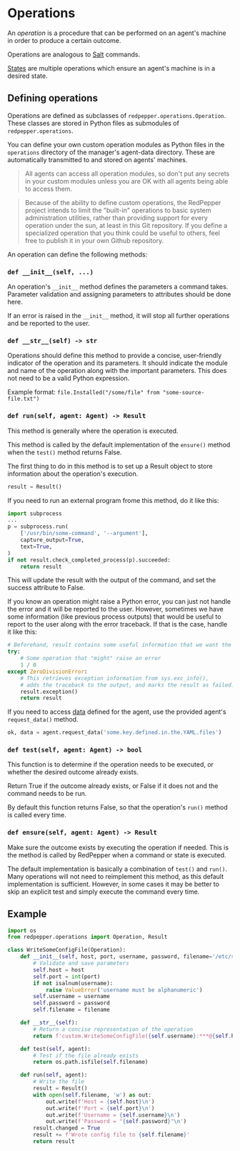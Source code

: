 # Operations

An _operation_ is a procedure that can be performed on an agent's machine in order to produce a certain outcome.

Operations are analogous to [Salt](https://github.com/saltstack/salt) commands.

[States](states.md) are multiple operations which ensure an agent's machine is in a desired state.

## Defining operations

Operations are defined as subclasses of `redpepper.operations.Operation`.
These classes are stored in Python files as submodules of `redpepper.operations`.

You can define your own custom operation modules as Python files in the `operations` directory of the manager's agent-data directory.
These are automatically transmitted to and stored on agents' machines.

> All agents can access all operation modules, so don't put any secrets in your custom modules unless you are OK with all agents being able to access them.

> Because of the ability to define custom operations,
> the RedPepper project intends to limit the "built-in" operations
> to basic system administration utilities,
> rather than providing support for every operation under the sun,
> at least in this Git repository.
> If you define a specialized operation that you think could be useful to others,
> feel free to publish it in your own Github repository.

An operation can define the following methods:

### `def __init__(self, ...)`

An operation's `__init__` method defines the parameters a command takes.
Parameter validation and assigning parameters to attributes should be done here.

If an error is raised in the `__init__` method, it will stop all further operations and be reported to the user.

### `def __str__(self) -> str`

Operations should define this method to provide
a concise, user-friendly indicator of the operation and its parameters.
It should indicate the module and name of the operation
along with the important parameters.
This does not need to be a valid Python expression.

Example format: `file.Installed("/some/file" from "some-source-file.txt")`

### `def run(self, agent: Agent) -> Result`

This method is generally where the operation is executed.

This method is called by the default implementation of the `ensure()` method
when the `test()` method returns False.

The first thing to do in this method is to set up a Result object to store information about the operation's execution.

```python
result = Result()
```

If you need to run an external program frome this method,
do it like this:

```python
import subprocess
...
p = subprocess.run(
    ['/usr/bin/some-command', '--argument'],
    capture_output=True,
    text=True,
)
if not result.check_completed_process(p).succeeded:
    return result
```

This will update the result with the output of the command,
and set the success attribute to False.

If you know an operation might raise a Python error,
you can just not handle the error and it will be reported to the user.
However, sometimes we have some information (like previous process outputs)
that would be useful to report to the user along with the error traceback.
If that is the case, handle it like this:

```python
# Beforehand, result contains some useful information that we want the user to see whether or not the error occurrs.
try:
    # Some operation that "might" raise an error
    1 / 0
except ZeroDivisionError:
    # This retrieves exception information from sys.exc_info(),
    # adds the traceback to the output, and marks the result as failed.
    result.exception()
    return result
```

If you need to access [data](data.md) defined for the agent,
use the provided agent's `request_data()` method.

```python
ok, data = agent.request_data('some.key.defined.in.the.YAML.files')
```

### `def test(self, agent: Agent) -> bool`

This function is to determine if the operation needs to be executed,
or whether the desired outcome already exists.

Return True if the outcome already exists, or False if it does not and the command needs to be run.

By default this function returns False,
so that the operation's `run()` method is called every time.

### `def ensure(self, agent: Agent) -> Result`

Make sure the outcome exists by executing the operation if needed.
This is the method is called by RedPepper when a command or state is executed.

The default implementation is basically a combination of `test()` and `run()`.
Many operations will not need to reimplement this method,
as this default implementation is sufficient.
However, in some cases it may be better to skip an explicit test and simply execute the command every time.

## Example

```python
import os
from redpepper.operations import Operation, Result

class WriteSomeConfigFile(Operation):
    def __init__(self, host, port, username, password, filename='/etc/some/file.conf'):
        # Validate and save parameters
        self.host = host
        self.port = int(port)
        if not isalnum(username):
            raise ValueError('username must be alphanumeric')
        self.username = username
        self.password = password
        self.filename = filename

    def __str__(self):
        # Return a concise representation of the operation
        return f'custom.WriteSomeConfigFile({self.username}:***@{self.host}:{self.port} to file {self.filename})'

    def test(self, agent):
        # Test if the file already exists
        return os.path.isfile(self.filename)

    def run(self, agent):
        # Write the file
        result = Result()
        with open(self.filename, 'w') as out:
            out.write(f'Host = {self.host}\n')
            out.write(f'Port = {self.port}\n')
            out.write(f'Username = {self.username}\n')
            out.write(f'Password = "{self.password}"\n')
        result.changed = True
        result += f'Wrote config file to {self.filename}'
        return result
```
